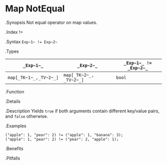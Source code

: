 # Map NotEqual

.Synopsis
Not equal operator on map values.

.Index
!=

.Syntax
`Exp~1~ != Exp~2~`

.Types

| `_Exp~1~_`            |  `_Exp~2~_`             | `_Exp~1~_ != _Exp~2~_`  |
| --- | --- | --- |
| `map[_TK~1~_,_TV~2~_]` |  `map[_TK~2~_, _TV~2~_]` | `bool`                |


.Function

.Details

.Description
Yields `true` if both arguments contain different key/value pairs, and `false` otherwise.

.Examples
```rascal-shell
("apple": 1, "pear": 2) != ("apple": 1, "banana": 3);
("apple": 1, "pear": 2) != ("pear": 2, "apple": 1);
```

.Benefits

.Pitfalls

